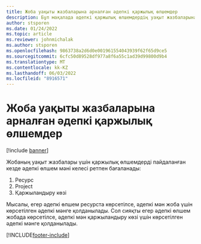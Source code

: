 ```yaml
---
title: Жоба уақыты жазбаларына арналған әдепкі қаржылық өлшемдер
description: Бұл мақалада әдепкі қаржылық өлшемдердің уақыт жазбаларына қолданылу жолы туралы ақпарат берілген.
author: stsporen
ms.date: 01/24/2022
ms.topic: article
ms.reviewer: johnmichalak
ms.author: stsporen
ms.openlocfilehash: 9863738a2d6d0e001961554043939f62f65d9ce5
ms.sourcegitcommit: 6cfc50d89528df977a8f6a55c1ad39d99800d9b4
ms.translationtype: MT
ms.contentlocale: kk-KZ
ms.lasthandoff: 06/03/2022
ms.locfileid: "8916571"
---
```

# <a name="defaulting-financial-dimensions-for-project-time-entries"></a>Жоба уақыты жазбаларына арналған әдепкі қаржылық өлшемдер

[!include [banner](../includes/banner.md)]

Жобаның уақыт жазбалары үшін қаржылық өлшемдерді пайдаланған кезде әдепкі өлшем мәні келесі ретпен бағаланады:

1. Ресурс
2. Project
3. Қаржыландыру көзі

Мысалы, егер әдепкі өлшем ресурста көрсетілсе, әдепкі мән жоба үшін көрсетілген әдепкі мәнге қолданылады. Сол сияқты егер әдепкі өлшем жобада көрсетілсе, әдепкі мән қаржыландыру көзі үшін көрсетілген әдепкі мәнге қолданылады.

[!INCLUDE[footer-include](../includes/footer-banner.md)]
